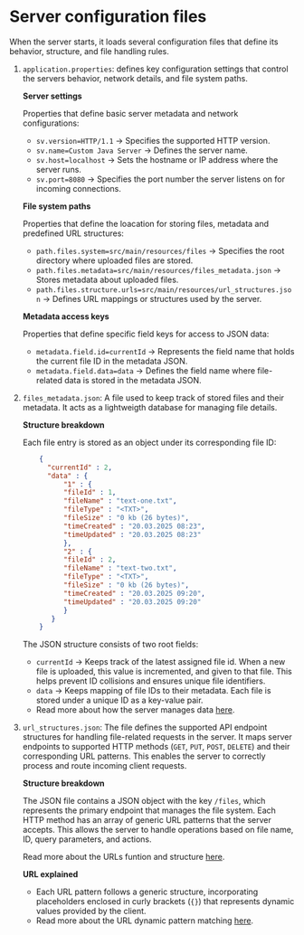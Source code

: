 # Server configuration files

When the server starts, it loads several configuration files that define its behavior, structure, and file handling rules.

1. `application.properties`: defines key configuration settings that control the servers behavior, network details, and file system paths. 

    **Server settings**

    Properties that define basic server metadata and network configurations:
    - `sv.version=HTTP/1.1` -> Specifies the supported HTTP version.
    - `sv.name=Custom Java Server` -> Defines the server name.
    - `sv.host=localhost` -> Sets the hostname or IP address where the server runs.
    - `sv.port=8080` -> Specifies the port number the server listens on for incoming connections.

    **File system paths**
    
    Properties that define the loacation for storing files, metadata and predefined URL structures:
    - `path.files.system=src/main/resources/files` -> Specifies the root directory where uploaded files are stored.
    - `path.files.metadata=src/main/resources/files_metadata.json` -> Stores metadata about uploaded files.
    - `path.files.structure.urls=src/main/resources/url_structures.json` -> Defines URL mappings or structures used by the server.

    **Metadata access keys**
    
    Properties that define specific field keys for access to JSON data:
    - `metadata.field.id=currentId` -> Represents the field name that holds the current file ID in the metadata JSON.
    - `metadata.field.data=data` -> Defines the field name where file-related data is stored in the metadata JSON.


2. `files_metadata.json`: A file used to keep track of stored files and their metadata. It acts as a lightweigth database for managing file details.

    **Structure breakdown**
    
   Each file entry is stored as an object under its corresponding file ID:

    ```json
        {
          "currentId" : 2,
          "data" : {
              "1" : {
              "fileId" : 1,
              "fileName" : "text-one.txt",
              "fileType" : "<TXT>",
              "fileSize" : "0 kb (26 bytes)",
              "timeCreated" : "20.03.2025 08:23",
              "timeUpdated" : "20.03.2025 08:23"
              },
              "2" : {
              "fileId" : 2,
              "fileName" : "text-two.txt",
              "fileType" : "<TXT>",
              "fileSize" : "0 kb (26 bytes)",
              "timeCreated" : "20.03.2025 09:20",
              "timeUpdated" : "20.03.2025 09:20"
              }
           }
        }
    ```
    The JSON structure consists of two root fields:
    - `currentId` -> Keeps track of the latest assigned file id. When a new file is uploaded, this value is incremented, and given to that file. This helps prevent ID collisions and ensures unique file identifiers.
    - `data` -> Keeps mapping of file IDs to their metadata. Each file is stored under a unique ID as a key-value pair. 
    - Read more about how the server manages data [here]().


3. `url_structures.json`: The file defines the supported API endpoint structures for handling file-related requests in the server. It maps server endpoints to supported HTTP methods (`GET`, `PUT`, `POST`, `DELETE`) and their corresponding URL patterns. This enables the server to correctly process and route incoming client requests. 
     
    **Structure breakdown**
    
    The JSON file contains a JSON object with the key `/files`, which represents the primary endpoint that manages the file system. Each HTTP method has an array of generic URL patterns that the server accepts. This allows the server to handle operations based on file name, ID, query parameters, and actions.

    Read more about the URLs funtion and structure [here]().
     
    **URL explained**
    
    - Each URL pattern follows a generic structure, incorporating placeholders enclosed in curly brackets (`{}`) that represents dynamic
    values provided by the client.
    - Read more about the URL dynamic pattern matching [here]().